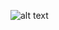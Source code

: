 ![alt text](https://github.com/Bartyee/BitFace---Cryptocurrency-ranking/app/images/bitcoin.png "Logo")
